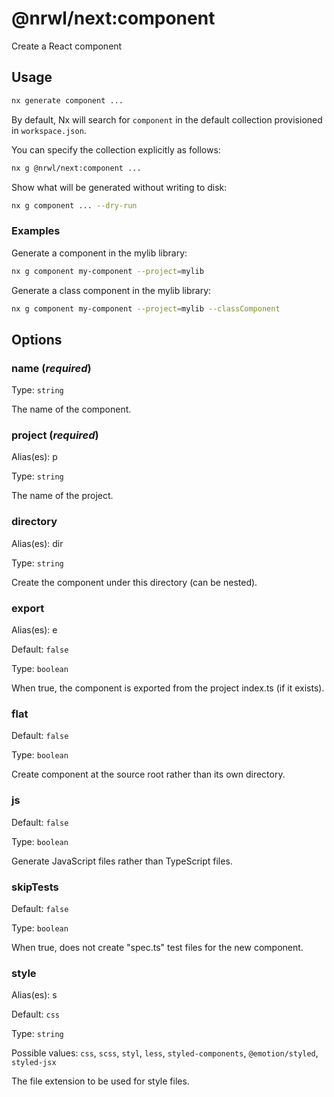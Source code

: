 # @nrwl/next:component

Create a React component

## Usage

```bash
nx generate component ...
```

By default, Nx will search for `component` in the default collection provisioned in `workspace.json`.

You can specify the collection explicitly as follows:

```bash
nx g @nrwl/next:component ...
```

Show what will be generated without writing to disk:

```bash
nx g component ... --dry-run
```

### Examples

Generate a component in the mylib library:

```bash
nx g component my-component --project=mylib
```

Generate a class component in the mylib library:

```bash
nx g component my-component --project=mylib --classComponent
```

## Options

### name (_**required**_)

Type: `string`

The name of the component.

### project (_**required**_)

Alias(es): p

Type: `string`

The name of the project.

### directory

Alias(es): dir

Type: `string`

Create the component under this directory (can be nested).

### export

Alias(es): e

Default: `false`

Type: `boolean`

When true, the component is exported from the project index.ts (if it exists).

### flat

Default: `false`

Type: `boolean`

Create component at the source root rather than its own directory.

### js

Default: `false`

Type: `boolean`

Generate JavaScript files rather than TypeScript files.

### skipTests

Default: `false`

Type: `boolean`

When true, does not create "spec.ts" test files for the new component.

### style

Alias(es): s

Default: `css`

Type: `string`

Possible values: `css`, `scss`, `styl`, `less`, `styled-components`, `@emotion/styled`, `styled-jsx`

The file extension to be used for style files.
